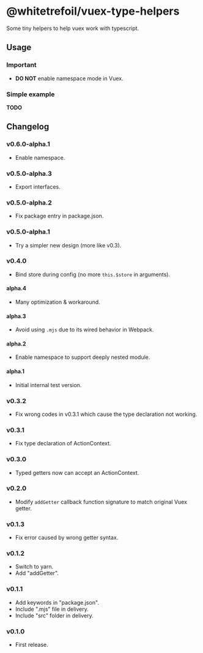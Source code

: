 @whitetrefoil/vuex-type-helpers
===============================

Some tiny helpers to help vuex work with typescript.

Usage
-----

### Important

* **DO NOT** enable namespace mode in Vuex.

### Simple example

**TODO**

Changelog
---------

### v0.6.0-alpha.1

* Enable namespace.

### v0.5.0-alpha.3

* Export interfaces.

### v0.5.0-alpha.2

* Fix package entry in package.json.

### v0.5.0-alpha.1

* Try a simpler new design (more like v0.3).

### v0.4.0

* Bind store during config (no more `this.$store` in arguments).

#### alpha.4

* Many optimization & workaround.

#### alpha.3

* Avoid using `.mjs` due to its wired behavior in Webpack.

#### alpha.2

* Enable namespace to support deeply nested module.

#### alpha.1

* Initial internal test version.

### v0.3.2

* Fix wrong codes in v0.3.1 which cause the type declaration not working.

### v0.3.1

* Fix type declaration of ActionContext.

### v0.3.0

* Typed getters now can accept an ActionContext.

### v0.2.0

* Modify `addGetter` callback function signature to match original Vuex getter.

### v0.1.3

* Fix error caused by wrong getter syntax.

### v0.1.2

* Switch to yarn.
* Add "addGetter".

### v0.1.1

* Add keywords in "package.json".
* Include ".mjs" file in delivery.
* Include "src" folder in delivery.

### v0.1.0

* First release.
